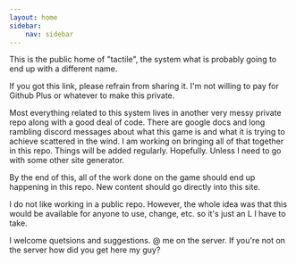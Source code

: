 ```yaml
---
layout: home
sidebar:
    nav: sidebar
---
```


This is the public home of "tactile", the system what is probably going to end up with a different name.

If you got this link, please refrain from sharing it. I'm not willing to pay for Github Plus or whatever to make this private.

Most everything related to this system lives in another very messy private repo along with a good deal of code. There are google docs and long rambling discord messages about what this game is and what it is trying to achieve scattered in the wind. I am working on bringing all of that together in this repo. Things will be added regularly. Hopefully. Unless I need to go with some other site generator.

By the end of this, all of the work done on the game should end up happening in this repo. New content should go directly into this site.

I do not like working in a public repo. However, the whole idea was that this would be available for anyone to use, change, etc. so it's just an L I have to take.

I welcome quetsions and suggestions. @ me on the server. If you're not on the server how did you get here my guy?
